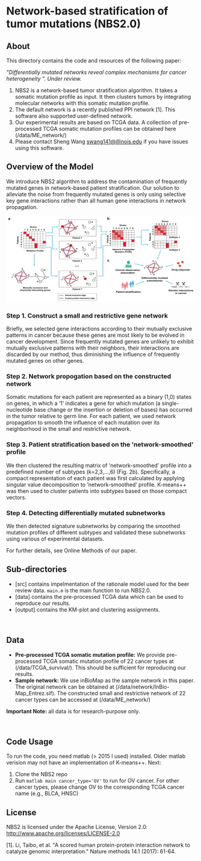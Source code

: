 # Network-based stratification of tumor mutations (NBS2.0)

## About
This directory contains the code and resources of the following paper:

<i>"Differentially mutated networks reveal complex mechanisms for cancer heterogeneity
". Under review. </i>

1. NBS2 is a network-based tumor stratification algorithm. It takes a somatic mutation profile as input. It then clusters tumors by integrating molecular networks with this somatic mutation profile.
2. The default network is a recently published PPI network [1]. This software also supported user-defined network.
3. Our experimental results are based on TCGA data. A collection of pre-processed TCGA somatic mutation profiles can be obtained here (/data/ME_network/)
3. Please contact Sheng Wang swang141@illinois.edu if you have issues using this software.

## Overview of the Model
We introduce NBS2 algorithm to address the contamination of frequently mutated genes in network-based patient stratification. Our solution to alleviate the noise from frequently mutated genes is only using selective key gene interactions rather than all human gene interactions in network propagation. 

<p align="center">
<img height =230 src="figure/framework.png" width="1000" height="600" > 
</p>


### Step 1. Construct a small and restrictive gene network
Briefly, we selected gene interactions according to their mutually exclusive patterns in cancer because these genes are most likely to be evolved in cancer development. Since frequently mutated genes are unlikely to exhibit mutually exclusive patterns with their neighbors, their interactions are discarded by our method, thus diminishing the influence of frequently mutated genes on other genes. 

### Step 2. Network propogation based on the constructed network
Somatic mutations for each patient are represented as a binary (1,0) states on genes, in which a ‘1’ indicates a gene for which mutation (a single-nucleotide base change or the insertion or deletion of bases) has occurred in the tumor relative to germ line. For each patient, we used network propagation to smooth the influence of each mutation over its neighborhood in the small and restrictive network.

### Step 3. Patient stratification based on the 'network-smoothed' profile
We then clustered the resulting matrix of ‘network-smoothed’ profile into a predefined number of subtypes (k=2,3,...,6) (Fig. 2b). Specifically, a compact representation of each patient was first calculated by applying singular value decomposition to ‘network-smoothed’ profile. K-means++ was then used to cluster patients into subtypes based on those compact vectors. 

### Step 4. Detecting differentially mutated subnetworks
We then detected signature subnetworks by comparing the smoothed mutation profiles of different subtypes and validated these subnetworks using various of experimental datasets. 

For further details, see Online Methods of our paper. 

## Sub-directories
  - [src] contains impelmentation of the rationale model used for the beer review data. ``main.m`` is the main function to run NBS2.0.
  - [data] contains the pre-processed TCGA data which can be used to reproduce our results. 
  - [output] contains the KM-plot and clustering assignments.

<br>

## Data
  - **Pre-processed TCGA somatic mutation profile:** We provide pre-processed TCGA somatic mutation profile of 22 cancer types at (/data/TCGA_survival/). This should be sufficient for reproducing our results.   
   - **Sample network:** We use inBioMap as the sample network in this paper. The original network can be obtained at (/data/network/InBio-Map_Entrez.sif). The constructed small and restrictive network of 22 cancer types can be accessed at (/data/ME_network/)
  
**Important Note:** all data is for research-purpose only.

<br>

## Code Usage

To run the code, you need matlab (> 2015 I used) installed. Older matlab verision may not have an implementation of K-means++. Next:
  1. Clone the NBS2 repo
  2. Run `matlab main cancer_type='OV'` to run for OV cancer. For other cancer types, please change OV to the corresponding TCGA cancer name (e.g., BLCA, HNSC)

## License
NBS2 is licensed under the Apache License, Version 2.0: http://www.apache.org/licenses/LICENSE-2.0


[1]. Li, Taibo, et al. "A scored human protein-protein interaction network to catalyze genomic interpretation." Nature methods 14.1 (2017): 61-64.

